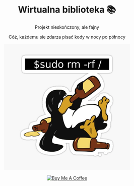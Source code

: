 <h1 align="center">Wirtualna biblioteka 📚</h1>
<div align="center">
  <p>Projekt nieskończony, ale fajny</p>
</div>
<div align="center">
  <p>Cóż, każdemu sie zdarza pisać kody w nocy po północy</p>
  <img src="meme.jpg" alt="tak, to ja" width="400px">
</div>
<p align="center">
  <a href="https://buymeacoffee.com/brtekld_prog" target="_blank">
    <img src="https://img.shields.io/badge/☕%20Pomóż%20mi%20rozwijać%20pasje-yellow?style=for-the-badge" alt="Buy Me A Coffee">
  </a>
</p>
